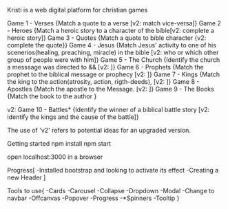 Kristi is a web digital platform for christian games

Game 1 - Verses {Match a quote to a verse [v2: match vice-versa]}
Game 2 - Heroes {Match a heroic story to a character of the bible[v2: complete a heroic story]}
Game 3 - Quotes {Match a quote to bible character {v2: complete the quote}}
Game 4 - Jesus {Match Jesus' activity to one of his scenerios(healing, preaching, miracle) in the bible [v2: who or which other group of people were with him]}
Game 5 - The Church {Identify the church a messsage was directed to && [v2: ]}
Game 6 - Prophets {Match the prophet to the biblical message or prophecy [v2: ]}
Game 7 - Kings {Match the king to the action(atrosity, action, rigth-deeds), [v2: ]}
Game 8 - Apostles {Match the apostle to the Message. [v2: ]}
Game 9 - The Books {Match the book to the author }

v2: Game 10 - Battles* {Identify the winner of a biblical battle story [v2: identify the kings and the cause of the battle]}

The use of 'v2' refers to potential ideas for an upgraded version.

Getting started
npm install
npm start

open localhost:3000 in a browser

Progress[
    -Installed bootstrap and looking to activate its effect
    -Creating a new Header
]

Tools to use{
    -Cards
    -Carousel
    -Collapse
    -Dropdown
    -Modal
    -Change to navbar
    -Offcanvas
    -Popover
    -Progress
    -*Spinners
    -Tooltip
}